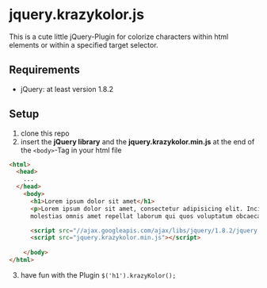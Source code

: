 jquery.krazykolor.js
====================
This is a cute little jQuery-Plugin for colorize characters within html elements or within a specified target selector.

Requirements
------------
* jQuery: at least version 1.8.2

Setup
-----
1. clone this repo
2. insert the **jQuery library** and the **jquery.krazykolor.min.js** at the end of the `<body>`-Tag</code> in your html file
```html
<html>
  <head>
    ...
  </head>
    <body>
      <h1>Lorem ipsum dolor sit amet</h1>
      <p>Lorem ipsum dolor sit amet, consectetur adipisicing elit. Incidunt autem totam eveniet 
      molestias omnis amet repellat laborum qui quos voluptatum obcaecati voluptate possimus fugiat</p>

      <script src="//ajax.googleapis.com/ajax/libs/jquery/1.8.2/jquery.min.js"></script>
      <script src="jquery.krazykolor.min.js"></script>
      
    </body>
</html>
```
3. have fun with the Plugin
  ``` $('h1').krazyKolor(); ```
